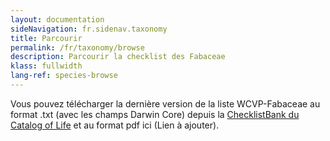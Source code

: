 ```yaml
---
layout: documentation
sideNavigation: fr.sidenav.taxonomy
title: Parcourir
permalink: /fr/taxonomy/browse
description: Parcourir la checklist des Fabaceae
klass: fullwidth
lang-ref: species-browse
---
```


Vous pouvez télécharger la dernière version de la liste WCVP-Fabaceae au format .txt (avec les champs Darwin Core) depuis la [ChecklistBank du Catalog of Life](https://data.catalogueoflife.org/dataset/2304/about) et au format pdf ici (Lien à ajouter).


<!--react and gbif component-->
<script src="https://unpkg.com/react@16/umd/react.production.min.js"></script>
<script src="https://unpkg.com/react-dom@16/umd/react-dom.production.min.js"></script>

<script src="https://cdn.jsdelivr.net/gh/CatalogueOfLife/portal-components@{{site.col.version}}/umd/col-browser.min.js" ></script>

<div id="tree"></div>

<script>
'use strict';
const e = React.createElement;
class Tree extends React.Component {

    render() {

      return e(
        ColBrowser.Tree,
        { 
          catalogueKey: '{{site.col.catalogueKey}}',
          pathToTree: '/fr/taxonomy/browse',
          pathToSearch: '/fr/taxonomy/search',
          pathToTaxon: '/fr/taxonomy/taxon/',
          defaultTaxonKey: '{{site.col.defaultTaxonKey}}',
          citation: 'top'
        }
      );
    }
  }

const domContainer = document.querySelector('#tree');
ReactDOM.render(e(Tree), domContainer);
</script>
